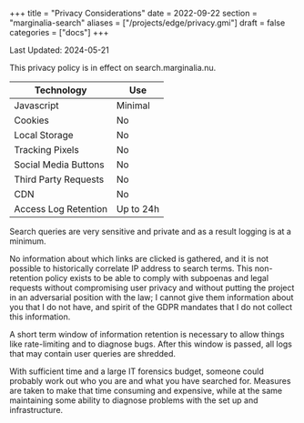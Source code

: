 +++
title = "Privacy Considerations"
date = 2022-09-22
section = "marginalia-search"
aliases = ["/projects/edge/privacy.gmi"]
draft = false
categories = ["docs"]
+++

Last Updated: 2024-05-21

This privacy policy is in effect on search.marginalia.nu.

Technology|Use
---|---
Javascript           |   Minimal
Cookies              |   No
Local Storage        |   No
Tracking Pixels      |   No
Social Media Buttons |   No
Third Party Requests |   No
CDN                  |   No
Access Log Retention |   Up to 24h


Search queries are very sensitive and private and as a result logging is at a minimum.

No information about which links are clicked is gathered, and it is not possible to historically 
correlate IP address to search terms.  This non-retention policy exists to be able to comply with 
subpoenas and legal requests without compromising user privacy and without putting the project in 
an adversarial position with the law; I cannot give them information about you that I do not have,
and spirit of the GDPR mandates that I do not collect this information.

A short term window of information retention is necessary to allow things like rate-limiting and to 
diagnose bugs.  After this window is passed, all logs that may contain user queries are shredded. 

With sufficient time and a large IT forensics budget, someone could probably work out who you are and 
what you have searched for.  Measures are taken to make that time consuming and expensive, while at the 
same maintaining some ability to diagnose problems with the set up and infrastructure.

